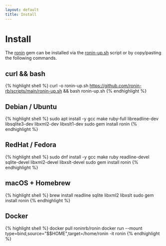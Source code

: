 ```yaml
---
layout: default
title: Install
---
```


# Install

The [ronin] gem can be installed via the [ronin-up.sh] script or by copy/pasting
the following commands.

## curl && bash

{% highlight shell %}
curl -o ronin-up.sh https://github.com/ronin-rb/scripts/main/ronin-up.sh && bash ronin-up.sh
{% endhighlight %}

## Debian / Ubuntu

{% highlight shell %}
sudo apt install -y gcc make ruby-full libreadline-dev libsqlite3-dev libxml2-dev libxslt1-dev
sudo gem install ronin
{% endhighlight %}

## RedHat / Fedora

{% highlight shell %}
sudo dnf install -y gcc make ruby readline-devel sqlite-devel libxml2-devel libxslt-devel
sudo gem install ronin
{% endhighlight %}

## macOS + Homebrew

{% highlight shell %}
brew install readline sqlite libxml2 libxslt
sudo gem install ronin
{% endhighlight %}

## Docker

{% highlight shell %}
docker pull roninrb/ronin
docker run --mount type=bind,source="$$HOME",target=/home/ronin -it ronin
{% endhighlight %}

[ronin]: https://rubygems.org/gems/ronin
[ronin-up.sh]: https://github.com/ronin-rb/scripts/blob/main/ronin-up.sh
